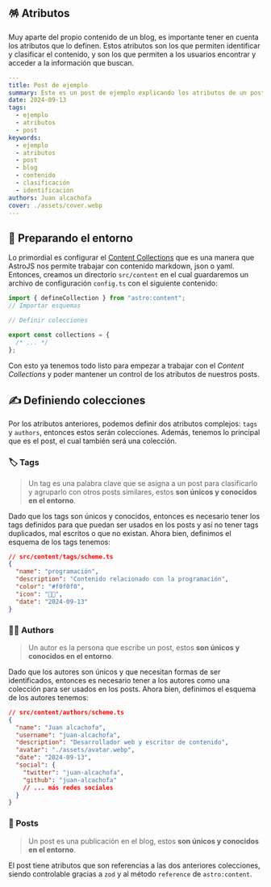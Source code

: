 ## 🪅 Atributos

Muy aparte del propio contenido de un blog, es importante tener en cuenta los atributos que lo definen. Estos atributos son los que permiten identificar y clasificar el contenido, y son los que permiten a los usuarios encontrar y acceder a la información que buscan.

```yaml
---
title: Post de ejemplo
summary: Este es un post de ejemplo explicando los atributos de un post.
date: 2024-09-13
tags:
  - ejemplo
  - atributos
  - post
keywords:
  - ejemplo
  - atributos
  - post
  - blog
  - contenido
  - clasificación
  - identificación
authors: Juan alcachofa
cover: ./assets/cover.webp
---
```

## 🚀 Preparando el entorno

Lo primordial es configurar el [Content Collections](https://docs.astro.build/en/guides/content-collections/) que es una manera que AstroJS nos permite trabajar con contenido markdown, json o yaml. Entonces, creamos un directorio `src/content` en el cual guardaremos un archivo de configuración `config.ts` con el siguiente contenido:

```ts
import { defineCollection } from "astro:content";
// Importar esquemas

// Definir colecciones

export const collections = {
  /* ... */
};
```

Con esto ya tenemos todo listo para empezar a trabajar con el _Content Collections_ y poder mantener un control de los atributos de nuestros posts.

## ✍️ Definiendo colecciones

Por los atributos anteriores, podemos definir dos atributos complejos: `tags` y `authors`, entonces estos serán colecciones. Además, tenemos lo principal que es el post, el cual también será una colección.

### 🏷️ Tags

> Un tag es una palabra clave que se asigna a un post para clasificarlo y agruparlo con otros posts similares, estos **son únicos y conocidos en el entorno**.

Dado que los tags son únicos y conocidos, entonces es necesario tener los tags definidos para que puedan ser usados en los posts y así no tener tags duplicados, mal escritos o que no existan. Ahora bien, definimos el esquema de los tags tenemos:

```json
// src/content/tags/scheme.ts
{
  "name": "programación",
  "description": "Contenido relacionado con la programación",
  "color": "#f0f0f0",
  "icon": "👨‍💻",
  "date": "2024-09-13"
}
```

### 👨‍💻 Authors

> Un autor es la persona que escribe un post, estos **son únicos y conocidos en el entorno**.

Dado que los autores son únicos y que necesitan formas de ser identificados, entonces es necesario tener a los autores como una colección para ser usados en los posts. Ahora bien, definimos el esquema de los autores tenemos:

```json
// src/content/authors/scheme.ts
{
  "name": "Juan alcachofa",
  "username": "juan-alcachofa",
  "description": "Desarrollador web y escritor de contenido",
  "avatar": "./assets/avatar.webp",
  "date": "2024-09-13",
  "social": {
    "twitter": "juan-alcachofa",
    "github": "juan-alcachofa"
    // ... más redes sociales
  }
}
```

### 📄 Posts

> Un post es una publicación en el blog, estos **son únicos y conocidos en el entorno**.

El post tiene atributos que son referencias a las dos anteriores colecciones, siendo controlable gracias a `zod` y al método `reference` de `astro:content`.
